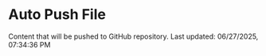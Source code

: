 # Auto Push File

Content that will be pushed to GitHub repository.
Last updated: 06/27/2025, 07:34:36 PM